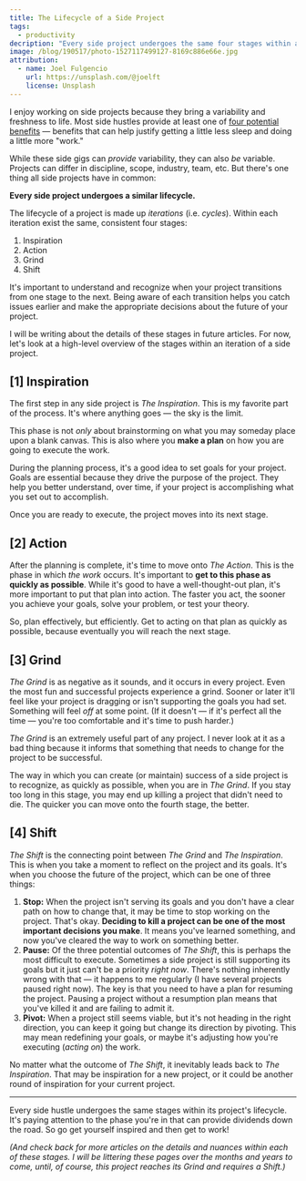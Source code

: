 ```yaml
---
title: The Lifecycle of a Side Project
tags:
  - productivity
decription: "Every side project undergoes the same four stages within an iteration of its lifecycle. Read a high-level overview of each stage before diving in deeper for more information."
image: /blog/190517/photo-1527117499127-8169c886e66e.jpg
attribution:
  - name: Joel Fulgencio
    url: https://unsplash.com/@joelft
    license: Unsplash
---
```


I enjoy working on side projects because they bring a variability and freshness to life. Most side hustles provide at least one of [four potential benefits](/blog/4-reasons-to-work-on-side-projects) — benefits that can help justify getting a little less sleep and doing a little more "work."

While these side gigs can _provide_ variability, they can also _be_ variable. Projects can differ in discipline, scope, industry, team, etc. But there's one thing all side projects have in common:

**Every side project undergoes a similar lifecycle.**

The lifecycle of a project is made up _iterations_ (i.e. _cycles_). Within each iteration exist the same, consistent four stages:

1. Inspiration
2. Action
3. Grind
4. Shift

It's important to understand and recognize when your project transitions from one stage to the next. Being aware of each transition helps you catch issues earlier and make the appropriate decisions about the future of your project.

I will be writing about the details of these stages in future articles. For now, let's look at a high-level overview of the stages within an iteration of a side project.

## [1] Inspiration

The first step in any side project is _The Inspiration_. This is my favorite part of the process. It's where anything goes — the sky is the limit.

This phase is not _only_ about brainstorming on what you may someday place upon a blank canvas. This is also where you **make a plan** on how you are going to execute the work.

During the planning process, it's a good idea to set goals for your project. Goals are essential because they drive the purpose of the project. They help you better understand, over time, if your project is accomplishing what you set out to accomplish.

Once you are ready to execute, the project moves into its next stage.

## [2] Action

After the planning is complete, it's time to move onto _The Action_. This is the phase in which _the work_ occurs. It's important to **get to this phase as quickly as possible**. While it's good to have a well-thought-out plan, it's more important to put that plan into action. The faster you act, the sooner you achieve your goals, solve your problem, or test your theory.

So, plan effectively, but efficiently. Get to acting on that plan as quickly as possible, because eventually you will reach the next stage.

## [3] Grind

_The Grind_ is as negative as it sounds, and it occurs in every project. Even the most fun and successful projects experience a grind. Sooner or later it'll feel like your project is dragging or isn't supporting the goals you had set. Something will feel _off_ at some point. (If it doesn't — if it's perfect all the time — you're too comfortable and it's time to push harder.)

_The Grind_ is an extremely useful part of any project. I never look at it as a bad thing because it informs that something that needs to change for the project to be successful.

The way in which you can create (or maintain) success of a side project is to recognize, as quickly as possible, when you are in _The Grind_. If you stay too long in this stage, you may end up killing a project that didn't need to die. The quicker you can move onto the fourth stage, the better.

## [4] Shift

_The Shift_ is the connecting point between _The Grind_ and _The Inspiration_. This is when you take a moment to reflect on the project and its goals. It's when you choose the future of the project, which can be one of three things:

1. **Stop:** When the project isn't serving its goals and you don't have a clear path on how to change that, it may be time to stop working on the project. That's okay. **Deciding to kill a project can be one of the most important decisions you make**. It means you've learned something, and now you've cleared the way to work on something better.
2. **Pause:** Of the three potential outcomes of _The Shift_, this is perhaps the most difficult to execute. Sometimes a side project is still supporting its goals but it just can't be a priority _right now_. There's nothing inherently wrong with that — it happens to me regularly (I have several projects paused right now). The key is that you need to have a plan for resuming the project. Pausing a project without a resumption plan means that you've killed it and are failing to admit it.
3. **Pivot:** When a project still seems viable, but it's not heading in the right direction, you can keep it going but change its direction by pivoting. This may mean redefining your goals, or maybe it's adjusting how you're executing (_acting on_) the work.

No matter what the outcome of _The Shift_, it inevitably leads back to _The Inspiration_. That may be inspiration for a new project, or it could be another round of inspiration for your current project.

---

Every side hustle undergoes the same stages within its project's lifecycle. It's paying attention to the phase you're in that can provide dividends down the road. So go get yourself inspired and then get to work!

_(And check back for more articles on the details and nuances within each of these stages. I will be littering these pages over the months and years to come, until, of course, this project reaches its Grind and requires a Shift.)_
